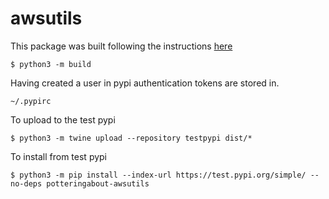 # awsutils

This package was built following the instructions [here](https://packaging.python.org/tutorials/packaging-projects/)

    $ python3 -m build

Having created a user in pypi authentication tokens are stored in.

    ~/.pypirc

To upload to the test pypi

    $ python3 -m twine upload --repository testpypi dist/*

To install from test pypi

    $ python3 -m pip install --index-url https://test.pypi.org/simple/ --no-deps potteringabout-awsutils




